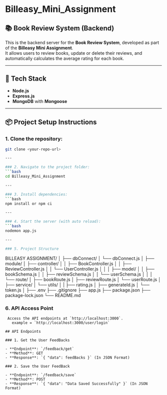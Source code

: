 # Billeasy_Mini_Assignment

## 📚 Book Review System (Backend)

This is the backend server for the **Book Review System**, developed as part of the **Billeasy Mini Assignment**.  
It allows users to review books, update or delete their reviews, and automatically calculates the average rating for each book.

---

## 🚀 Tech Stack

- **Node.js**
- **Express.js**
- **MongoDB** with **Mongoose**

---

## 📦 Project Setup Instructions

### 1. Clone the repository:

```bash
git clone <your-repo-url>

---

### 2. Navigate to the project folder:
```bash
cd Billeasy_Mini_Assignment

---

### 3. Install dependencies:
```bash
npm install or npm ci

---

### 4. Start the server (with auto reload):
```bash
nodemon app.js

---

### 5. Project Structure
````

BILLEASY ASSIGNMENT/
│
├── dbConnect/
│ └── dbConnect.js
│
├── module/
│ ├── controller/
│ │ ├── BookController.js
│ │ ├── ReviewController.js
│ │ └── UserController.js
│ │
│ ├── model/
│ │ ├── bookSchema.js
│ │ ├── reviewSchema.js
│ │ └── userSchema.js
│ │
│ └── route/
│ ├── bookRoute.js
│ ├── reviewRoute.js
│ └── userRoute.js
│
├── service/
│ └── utils/
│ | ├── rating.js
│ ├── generateId.js
│ └── token.js
│
├── .env
├── .gitignore
├── app.js
├── package.json
├── package-lock.json
└── README.md

### 6. API Access Point

```
 Access the API endpoints at `http://localhost:3000`.
   example = `http://localhost:3000/user/login`

## API Endpoints

### 1. Get the User FeedBacks

- **Endpoint**: `/feedback/get`
- **Method**: GET
- **Response**: `{ "data": feedBacks }` (In JSON Format)

### 2. Save the User FeedBack

- **Endpoint**: `/feedback/save`
- **Method**: POST
- **Response**: `{ "data": "Data Saved Successfully" }` (In JSON Format)
```
